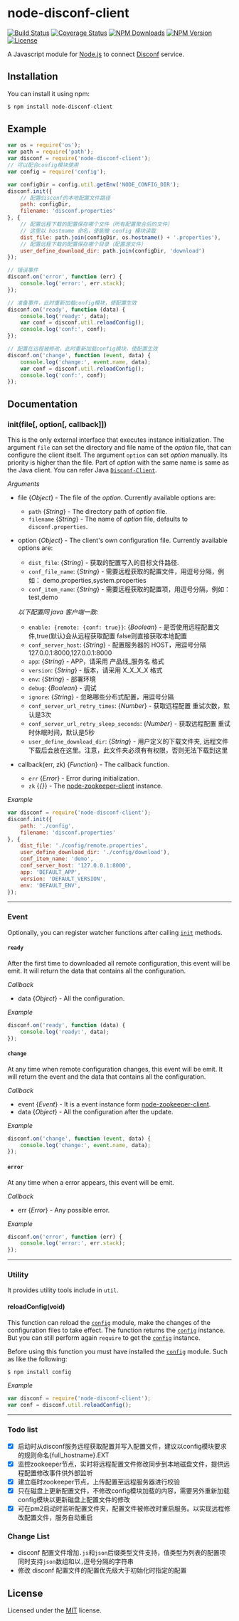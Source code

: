 # node-disconf-client

[![Build Status](https://api.travis-ci.org/Corey600/node-disconf-client.svg)](http://travis-ci.org/Corey600/node-disconf-client)
[![Coverage Status](https://coveralls.io/repos/github/Corey600/node-disconf-client/badge.svg)](https://coveralls.io/github/Corey600/node-disconf-client)
[![NPM Downloads](https://img.shields.io/npm/dm/node-disconf-client.svg?style=flat)](https://www.npmjs.org/package/node-disconf-client)
[![NPM Version](http://img.shields.io/npm/v/node-disconf-client.svg?style=flat)](https://www.npmjs.org/package/node-disconf-client)
[![License](https://img.shields.io/npm/l/node-disconf-client.svg?style=flat)](https://www.npmjs.org/package/node-disconf-client)

A Javascript module for
[Node.js](http://nodejs.org)
to connect
[Disconf](https://github.com/knightliao/disconf)
service.

## Installation

You can install it using npm:

```bash
$ npm install node-disconf-client
```

## Example

```javascript
var os = require('os');
var path = require('path');
var disconf = require('node-disconf-client');
// 可以配合config模块使用
var config = require('config');

var configDir = config.util.getEnv('NODE_CONFIG_DIR');
disconf.init({
    // 配置disconf的本地配置文件路径
    path: configDir,
    filename: 'disconf.properties'
}, {
    // 配置远程下载的配置保存哪个文件（所有配置聚合后的文件）
    // 这里以 hostname 命名，使能被 config 模块读取
    dist_file: path.join(configDir, os.hostname() + '.properties'),
    // 配置远程下载的配置保存哪个目录（配置源文件）
    user_define_download_dir: path.join(configDir, 'download')
});

// 错误事件
disconf.on('error', function (err) {
    console.log('error:', err.stack);
});

// 准备事件，此时重新加载config模块，使配置生效
disconf.on('ready', function (data) {
    console.log('ready:', data);
    var conf = disconf.util.reloadConfig();
    console.log('conf:', conf);
});

// 配置在远程被修改，此时重新加载config模块，使配置生效
disconf.on('change', function (event, data) {
    console.log('change:', event.name, data);
    var conf = disconf.util.reloadConfig();
    console.log('conf:', conf);
});
```

## Documentation

### init(file[, option[, callback]])

This is the only external interface that executes instance initialization. The argument `file` can set the directory and file name of the _option_ file, that can configure the client itself. The argument `option` can set _option_ manually. Its priority is higher than the file. Part of _option_ with the same name is same as the Java client. You can refer Java [`Disconf-Client`](https://github.com/knightliao/disconf/wiki/%E9%85%8D%E7%BD%AE%E8%AF%B4%E6%98%8E).

*Arguments*

* file {*Object*} - The file of the _option_. Currently available options are:

    * `path` {*String*} - The directory path of _option_ file.
    * `filename` {*String*} - The name of _option_ file, defaults to `disconf.properties`.


* option {*Object*} - The client's own configuration file. Currently available options are:

    * `dist_file`: {*String*} - 获取的配置写入的目标文件路径.
    * `conf_file_name`: {*String*} - 需要远程获取的配置文件，用逗号分隔，例如： demo.properties,system.properties
    * `conf_item_name`: {*String*} - 需要远程获取的配置项，用逗号分隔，例如： test,demo

    _以下配置同 java 客户端一致:_
    * `enable: {remote: {conf: true}}`: {*Boolean*} - 是否使用远程配置文件,true(默认)会从远程获取配置 false则直接获取本地配置
    * `conf_server_host`: {*String*} - 配置服务器的 HOST，用逗号分隔 127.0.0.1:8000,127.0.0.1:8000
    * `app`: {*String*} - APP，请采用 产品线_服务名 格式
    * `version`: {*String*} - 版本，请采用 X_X_X_X 格式
    * `env`: {*String*} - 部署环境
    * `debug`: {*Boolean*} - 调试
    * `ignore`: {*String*} - 忽略哪些分布式配置，用逗号分隔
    * `conf_server_url_retry_times`: {*Number*} - 获取远程配置 重试次数，默认是3次
    * `conf_server_url_retry_sleep_seconds`: {*Number*} - 获取远程配置 重试时休眠时间，默认是5秒
    * `user_define_download_dir`: {*String*} - 用户定义的下载文件夹, 远程文件下载后会放在这里。注意，此文件夹必须有有权限，否则无法下载到这里


* callback(err, zk) {*Function*} - The callback function.

    * `err` {*Error*} - Error during initialization.
    * `zk` {*{}*} - The [node-zookeeper-client](https://github.com/alexguan/node-zookeeper-client) instance.

*Example*

```javascript
var disconf = require('node-disconf-client');
disconf.init({
    path: './config',
    filename: 'disconf.properties'
}, {
    dist_file: './config/remote.properties',
    user_define_download_dir: './config/download'),
    conf_item_name: 'demo',
    conf_server_host: '127.0.0.1:8000',
    app: 'DEFAULT_APP',
    version: 'DEFAULT_VERSION',
    env: 'DEFAULT_ENV',
});
```

----

### Event

Optionally, you can register watcher functions after calling
[`init`](#initfile-option-callback) methods.

#### `ready`

After the first time to downloaded all remote configuration, this event will be emit. It will return the data that contains all the configuration.

*Callback*

* data {*Object*} - All the configuration.

*Example*

```javascript
disconf.on('ready', function (data) {
    console.log('ready:', data);
});
```

#### `change`

At any time when remote configuration changes, this event will be emit. It will return the event and the data that contains all the configuration.

*Callback*

* event {*Event*} - It is a event instance form [node-zookeeper-client](https://github.com/alexguan/node-zookeeper-client#event).
* data {*Object*} - All the configuration after the update.

*Example*

```javascript
disconf.on('change', function (event, data) {
    console.log('change:', event.name, data);
});
```

#### `error`

At any time when a error appears, this event will be emit.

*Callback*

* err {*Error*} - Any possible error.

*Example*

```javascript
disconf.on('error', function (err) {
    console.log('error:', err.stack);
});
```

----

### Utility

It provides utility tools include in `util`.

#### reloadConfig(void)

This function can reload the [`config`](https://github.com/lorenwest/node-config) module, make the changes of the configuration files to take effect. The function returns the [`config`](https://github.com/lorenwest/node-config) instance. But you can still perform again `require` to get the [`config`](https://github.com/lorenwest/node-config) instance.

Before using this function you must have installed the [`config`](https://github.com/lorenwest/node-config) module. Such as like the following:

```
$ npm install config
```

*Example*

```javascript
var disconf = require('node-disconf-client');
var conf = disconf.util.reloadConfig();
```

----

### Todo list

- [x] 启动时从disconf服务远程获取配置并写入配置文件，建议以config模块要求的规则命名{full_hostname}.EXT
- [x] 监控zookeeper节点，实时将远程配置文件修改同步到本地磁盘文件，提供远程配置修改事件供外部监听
- [x] 建立临时zookeeper节点，上传配置至远程服务器进行校验
- [x] 只在磁盘上更新配置文件，不修改config模块加载的内容，需要另外重新加载config模块以更新磁盘上配置文件的修改
- [x] 可在pm2启动时监听配置文件夹，配置文件被修改时重启服务。以实现远程修改配置文件，服务自动重启

### Change List

- disconf 配置文件增加`.js`和`json`后缀类型文件支持，值类型为列表的配置项同时支持`json`数组和以`,`逗号分隔的字符串
- 修改 disconf 配置文件的配置优先级大于初始化时指定的配置

## License

Licensed under the
[MIT](http://opensource.org/licenses/MIT)
license.
